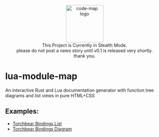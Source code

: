 <p align="center"><img width="119" src="https://i.imgur.com/tbXrDvO.png" alt="code-map logo"><br>This Project is Currently in Stealth Mode.<br>please do not post a news story until v0.1 is released very shortly.<br>thank you.</p>


# lua-module-map
An interactive Rust and Lua documentation generator with function tree diagrams and list views in pure HTML+CSS

## Examples:

* [Torchbear Bindings List](https://foundpatterns.github.io/torchbear-docs/torchbear-list-0.9.0-d3463da.html)
* [Torchbear Bindings Diagram](https://foundpatterns.github.io/torchbear-docs/torchbear-diagram-0.9.0-0ace848.html)
